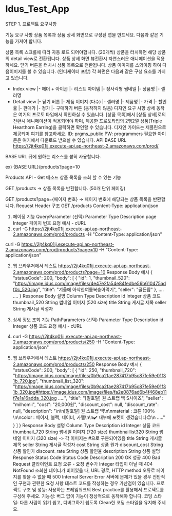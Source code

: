 # Idus_Test_App

STEP 1. 프로젝트 요구사항

기능 요구 사항
상품 목록과 상품 상세 화면으로 구성된 앱을 만드세요.
다음과 같은 기능을 가져야 합니다.

상품 목록
스크롤에 따라 자동 로드 되어야합니다. (20개씩)
상품을 터치하면 해당 상품의 detail view로 전환됩니다.
상품 상세 화면
뷰전환시 자연스러운 애니메이션을 적용하세요.
닫기 버튼을 터치시 상품 목록으로 전환됩니다.
상품 이미지를 스와이핑 하여 다음이미지를 볼 수 있습니다. (인디케이터 포함)
각 화면은 다음과 같은 구성 요소를 가지고 있습니다.

- Index view
    |- 헤더 + 아이콘
    |- 리스트 아이템
        |- 정사각형 썸네일
        |- 상품명
        |- 셀러명
- Detail view
    |- 닫기 버튼
    |- 제품 이미지 (다수)
    |- 셀러명
    |- 제품명
    |- 가격
        |- 할인률
        |- 판매가
        |- 정가
    |- 구매하기 버튼 (동작하지 않음)
디자인 요구 사항
상세 동작은 여기의 프로토 타입에서 확인하실 수 있습니다.
[상품 목록]에서 [상품 상세]로의 전환시 애니메이션이 적용되어야 하며, 제공한 프로토타입의 2행2열 상품(Triple Hearthorn Earring)을 클릭하면 확인할 수 있습니다.
디자인 가이드는 제플린으로 제공되며 여기를 참고하세요.
ID: prgms_public
PW: programmers
필요한 아이콘은 여기에서 다운로드 받으실 수 있습니다.
API
BASE URL
https://2jt4kq01ij.execute-api.ap-northeast-2.amazonaws.com/prod/

BASE URL 뒤에 원하는 리소스를 붙혀 사용합니다.

ex) {BASE URL}/products?page=10

Products API - Get 메소드
상품 목록을 조회 할 수 있는 기능

GET /products -> 상품 목록을 반환합니다. (50개 단위 페이징)

GET /products?page={페이지 번호} -> 페이지 번호에 해당되는 상품 목록을 반환합니다. 
Request Header 구조
GET /products
Content-Type: application/json
1. 페이징 기능
QueryParameter (선택)
Parameter	Type	Description
page	Integer	페이지 번호
요청 예시 - cURL
1. curl -G https://2jt4kq01ij.execute-api.ap-northeast-2.amazonaws.com/prod/products -H "Content-Type: application/json"

curl -G https://2jt4kq01ij.execute-api.ap-northeast-2.amazonaws.com/prod/products?page=10 -H "Content-Type: application/json"

2. 웹 브라우저에서 테스트
https://2jt4kq01ij.execute-api.ap-northeast-2.amazonaws.com/prod/products?page=10
Response Body 예시
{
  "statusCode": 200,
  "body": [
    {
      "id": 1,
      "thumbnail_520": "https://image.idus.com/image/files/4e47e2fa54e84fedbe56b610475adf0c_520.jpg",
      "title": "겨울에 아삭한여름복숭아먹기",
      "seller": "골든팜"
    },
    ....
    ....
}
Response Body 설명
Column	Type	Description
id	Integer	상품 코드
thumbnail_520	String	썸네일 이미지 (520 size)
title	String	게시글 제목
seller	String	게시글 작성자
2. 상세 정보 조회 기능
PathParameters (선택)
Parameter	Type	Description
id	Integer	상품 코드
요청 예시 - cURL
1. curl -G https://2jt4kq01ij.execute-api.ap-northeast-2.amazonaws.com/prod/products/250 -H "Content-Type: application/json"

2. 웹 브라우저에서 테스트
https://2jt4kq01ij.execute-api.ap-northeast-2.amazonaws.com/prod/products/250
Response Body 예시
{
  "statusCode": 200,
  "body": [
    {
      "id": 250,
      "thumbnail_720": "https://image.idus.com/image/files/0b9ca2fae287417b95c87fe59e01f31b_720.jpg",
      "thumbnail_list_320": "https://image.idus.com/image/files/0b9ca2fae287417b95c87fe59e01f31b_320.jpg#https://image.idus.com/image/files/fa2e0876ad6b4f468eb11f7e1a16adda_320.jpg .....",
      "title": "[밀호밀] 원 스트랩 백 S사이즈",
      "seller": "milhomil",
      "cost": "20,000원",
      "discount_cost": null,
      "discount_rate": null,
      "description": "\n\n[밀호밀] 원 스트랩 백\n\nmaterial : 코튼 100％\n\ncolor : 베이지, 블랙, 네이비, 카멜\n\n✔️ 내부에 포켓이 생겼습니다😉\n ....."
    }
  ]
}
Response Body 설명
Column	Type	Description
id	Integer	상품 코드
thumbnail_720	String	썸네일 이미지 (720 size)
thumbnaillist320	String	썸네일 이미지 (320 size) -> 각 이미지는 #으로 구분되어있음
title	String	게시글 제목
seller	String	게시글 작성자
cost	String	상품 원가
discount_cost	String	상품 할인가
discount_rate	String	상품 할인율
description	String	상품 설명
Response Status Code
Status Code	Description
200 OK	성공
400 Bad Request	클라이언트 요청 오류 - 요청 변수가 Integer 타입이 아닐 때
404 NotFound	조회한 데이터가 비어있을 때, URL 경로, HTTP method 오류로 페이지를 찾을 수 없을 때
500 Internal Server Error	서버에 문제가 있을 경우
전반적인 구현과 관련한 요청 사항
테스트 코드를 작성하는 경우 가산점이 있습니다.
프로젝트 구조 및 성능: 사용하는 프레임워크의 Best practice를 활용해서 프로젝트를 구성해 주세요.
기능성: 버그 없이 기능이 정상적으로 동작해야 합니다.
코딩 스타일: 다른 사람이 읽기 쉽고, 디버그하기 쉽도록 Clean한 코딩 스타일을 유지해 주세요.
